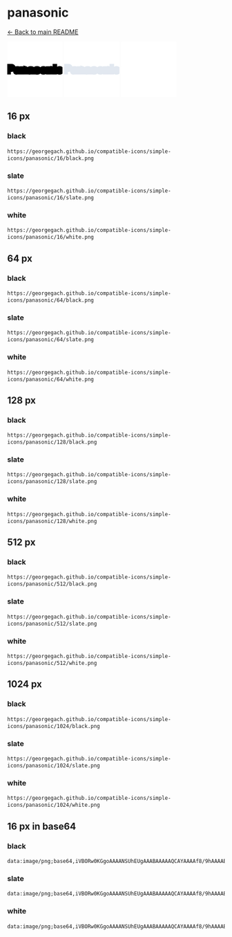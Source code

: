 # panasonic

[← Back to main README](../../README.md)


<img src="./128/black.png" width="128" alt="panasonic black icon" />
<img src="./128/slate.png" width="128" alt="panasonic slate icon" />
<img src="./128/white.png" width="128" alt="panasonic white icon" />

## 16 px

### black
```
https://georgegach.github.io/compatible-icons/simple-icons/panasonic/16/black.png
```

### slate
```
https://georgegach.github.io/compatible-icons/simple-icons/panasonic/16/slate.png
```

### white
```
https://georgegach.github.io/compatible-icons/simple-icons/panasonic/16/white.png
```

## 64 px

### black
```
https://georgegach.github.io/compatible-icons/simple-icons/panasonic/64/black.png
```

### slate
```
https://georgegach.github.io/compatible-icons/simple-icons/panasonic/64/slate.png
```

### white
```
https://georgegach.github.io/compatible-icons/simple-icons/panasonic/64/white.png
```

## 128 px

### black
```
https://georgegach.github.io/compatible-icons/simple-icons/panasonic/128/black.png
```

### slate
```
https://georgegach.github.io/compatible-icons/simple-icons/panasonic/128/slate.png
```

### white
```
https://georgegach.github.io/compatible-icons/simple-icons/panasonic/128/white.png
```

## 512 px

### black
```
https://georgegach.github.io/compatible-icons/simple-icons/panasonic/512/black.png
```

### slate
```
https://georgegach.github.io/compatible-icons/simple-icons/panasonic/512/slate.png
```

### white
```
https://georgegach.github.io/compatible-icons/simple-icons/panasonic/512/white.png
```

## 1024 px

### black
```
https://georgegach.github.io/compatible-icons/simple-icons/panasonic/1024/black.png
```

### slate
```
https://georgegach.github.io/compatible-icons/simple-icons/panasonic/1024/slate.png
```

### white
```
https://georgegach.github.io/compatible-icons/simple-icons/panasonic/1024/white.png
```

## 16 px in base64

### black
```
data:image/png;base64,iVBORw0KGgoAAAANSUhEUgAAABAAAAAQCAYAAAAf8/9hAAAABmJLR0QA/wD/AP+gvaeTAAAAfklEQVQ4je3PPwrCYAyG8Z9aC26C6Am8gN6tNxC9htdx8QIidNHRQaGDf766xEmELtKlDwTyJuRNQkf7DLDFAjs8G86tUKPs4YWEKx7IccYkajMcMccNI4yjdxEGh3D8RPqRf+kMG6xRxPYUZ+a4Y4o9ljghwxAV+g1f7vgrbw/mJSYNc2w0AAAAAElFTkSuQmCC
```

### slate
```
data:image/png;base64,iVBORw0KGgoAAAANSUhEUgAAABAAAAAQCAYAAAAf8/9hAAAABmJLR0QA/wD/AP+gvaeTAAAAoElEQVQ4je2QMQ4BUQBE3/ysTUQjEU7gBG7gUA4gEa7hRG5AsGG3srJCQfzRKCQUIgqFV80UM5MM/PkB1nk5XeXlMMuy+tuZYj9a5mUfQOtifwVHCBX4gkhlbY1bmIpAB5gbugEONnWJplFle3cvYAF0H0YM6IV+8gloksTj+KLGwHIKjoGA5VTWGdx2jDMCPUkbRxJJNdBJiuHD5/58lRuYukdOQIebngAAAABJRU5ErkJggg==
```

### white
```
data:image/png;base64,iVBORw0KGgoAAAANSUhEUgAAABAAAAAQCAYAAAAf8/9hAAAABmJLR0QA/wD/AP+gvaeTAAAAf0lEQVQ4je3PMQ6BYRCE4ecXJDqJcAIncAOHcgCJcA0ncgM6SgWJgvhH89FQUEgU3mp3Z2cny58fIMkyyTRJ5wPPLMkYqiRX1DjggjZ26JXZAGsMcUQH3aLt7wc2ZeERgupF/dQ3scAck5JeF62NM/pYYYRt8bRwQuPdt/98kxvN4Cw9I9ktGgAAAABJRU5ErkJggg==
```


